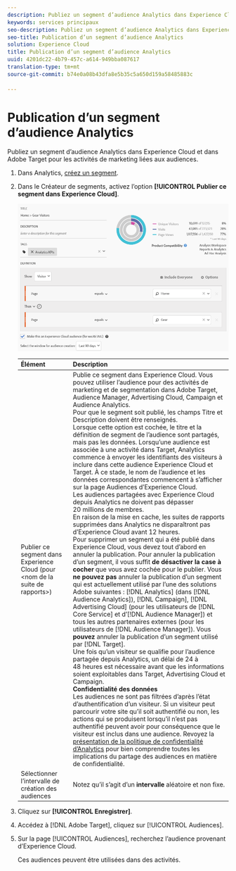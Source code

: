 ```yaml
---
description: Publiez un segment d’audience Analytics dans Experience Cloud et dans Adobe Target pour les activités de marketing liées aux audiences.
keywords: services principaux
seo-description: Publiez un segment d’audience Analytics dans Experience Cloud et dans Adobe Target pour les activités de marketing liées aux audiences.
seo-title: Publication d’un segment d’audience Analytics
solution: Experience Cloud
title: Publication d’un segment d’audience Analytics
uuid: 4201dc22-4b79-457c-a614-949bba087617
translation-type: tm+mt
source-git-commit: b74e0a08b43dfa8e5b35c5a650d159a58485883c

---
```



# Publication d’un segment d’audience Analytics

Publiez un segment d’audience Analytics dans Experience Cloud et dans Adobe Target pour les activités de marketing liées aux audiences.

1. Dans Analytics, [créez un segment](https://marketing.adobe.com/resources/help/en_US/analytics/segment/seg_build.html).
1. Dans le Créateur de segments, activez l’option **[!UICONTROL Publier ce segment dans Experience Cloud]**.

   ![](assets/ec_audience_example.png)

   | Élément | Description |
   |--- |---|
   | Publier ce segment dans Experience Cloud (pour &lt;nom de la suite de rapports&gt;) | Publie ce segment dans Experience Cloud. Vous pouvez utiliser l’audience pour des activités de marketing et de segmentation dans Adobe Target, Audience Manager, Advertising Cloud, Campaign et Audience Analytics.<br>Pour que le segment soit publié, les champs Titre et Description doivent être renseignés.<br>Lorsque cette option est cochée, le titre et la définition de segment de l’audience sont partagés, mais pas les données. Lorsqu’une audience est associée à une activité dans Target, Analytics commence à envoyer les identifiants des visiteurs à inclure dans cette audience Experience Cloud et Target. À ce stade, le nom de l’audience et les données correspondantes commencent à s’afficher sur la page Audiences d’Experience Cloud.<br>Les audiences partagées avec Experience Cloud depuis Analytics ne doivent pas dépasser 20 millions de membres.<br>En raison de la mise en cache, les suites de rapports supprimées dans Analytics ne disparaîtront pas d’Experience Cloud avant 12 heures.<br>Pour supprimer un segment qui a été publié dans Experience Cloud, vous devez tout d’abord en annuler la publication. Pour annuler la publication d’un segment, il vous suffit **de désactiver la case à cocher** que vous avez cochée pour le publier. Vous **ne pouvez pas** annuler la publication d’un segment qui est actuellement utilisé par l’une des solutions Adobe suivantes : [!DNL Analytics] (dans [!DNL Audience Analytics]), [!DNL Campaign], [!DNL Advertising Cloud] (pour les utilisateurs de [!DNL Core Service] et d’[!DNL Audience Manager]) et tous les autres partenaires externes (pour les utilisateurs de [!DNL Audience Manager]). Vous **pouvez** annuler la publication d’un segment utilisé par [!DNL Target].<br>Une fois qu’un visiteur se qualifie pour l’audience partagée depuis Analytics, un délai de 24 à 48 heures est nécessaire avant que les informations soient exploitables dans Target, Advertising Cloud et Campaign.<br>**Confidentialité des données**<br>Les audiences ne sont pas filtrées d’après l’état d’authentification d’un visiteur. Si un visiteur peut parcourir votre site qu’il soit authentifié ou non, les actions qui se produisent lorsqu’il n’est pas authentifié peuvent avoir pour conséquence que le visiteur est inclus dans une audience. Revoyez la [présentation de la politique de confidentialité d’Analytics](https://marketing.adobe.com/resources/help/en_US/reference/?f=c_Privacy_Overview) pour bien comprendre toutes les implications du partage des audiences en matière de confidentialité. |
   | Sélectionner l’intervalle de création des audiences | Notez qu’il s’agit d’un **intervalle** aléatoire et non fixe. |

1. Cliquez sur **[!UICONTROL Enregistrer]**.
1. Accédez à [!DNL Adobe Target], cliquez sur [!UICONTROL Audiences].
1. Sur la page [!UICONTROL Audiences], recherchez l’audience provenant d’Experience Cloud.

   Ces audiences peuvent être utilisées dans des activités.
